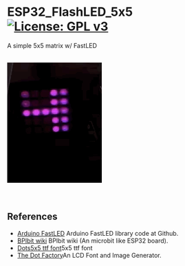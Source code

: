 # ESP32_FlashLED_5x5 [![License: GPL v3](https://img.shields.io/badge/License-GPLv3-blue.svg)](https://www.gnu.org/licenses/gpl-3.0)<br>
A simple 5x5 matrix w/ FastLED
<br><br>

<img src="picture/BPIbitFlashLED0605.gif"/> &nbsp;&nbsp;&nbsp;  
<br><br>


## References
  - [Arduino FastLED](https://github.com/FastLED/FastLED) Arduino FastLED library code at Github.
  - [BPIbit wiki](https://github.com/junhuanchen/BPI-BIT-Arduino/wiki) BPIbit wiki (An microbit like ESP32 board).
  - [Dots5x5 ttf font](https://blogfonts.com/5x5-dots.font)5x5 ttf font 
  - [The Dot Factory](http://www.eran.io/the-dot-factory-an-lcd-font-and-image-generator/)An LCD Font and Image Generator.
